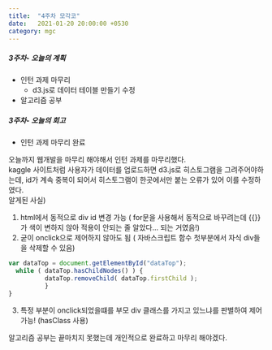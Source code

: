 ```yaml
---
title:  "4주차 모각코"
date:   2021-01-20 20:00:00 +0530
category: mgc
---
```



##### 3주차- 오늘의 계획
  - 인턴 과제 마무리
    + d3.js로 데이터 테이블 만들기 수정  
  - 알고리즘 공부  

 
##### 3주차- 오늘의 회고
  
  - 인턴 과제 마무리 완료  
   
  오늘까지 웹개발을 마무리 해야해서 인턴 과제를 마무리했다.   
  kaggle 사이트처럼 사용자가 데이터를 업로드하면 d3.js로 히스토그램을 그려주어야하는데, id가 계속 중복이 되어서 히스토그램이 한곳에서만 붙는 오류가 있어 이를 수정하였다.  
  알게된 사실)  
  1. html에서 동적으로 div id 변경 가능 ( for문을 사용해서 동적으로 바꾸려는데 {{}} 가 색이 변하지 않아 적용이 안되는 줄 알았다... 되는 거였음!)
  2. 굳이 onclick으로 제어하지 않아도 됨 ( 자바스크립트 함수 첫부분에서 자식 div들을 삭제할 수 있음)  

~~~javascript
var dataTop = document.getElementById("dataTop"); 
  while ( dataTop.hasChildNodes() ) {
          dataTop.removeChild( dataTop.firstChild ); 
          }
}
~~~
  3. 특정 부분이 onclick되었을떄를 부모 div 클래스를 가지고 있느냐를 판별하여 제어 가능! (hasClass 사용)  
  
  
  알고리즘 공부는 끝마치지 못했는데 개인적으로 완료하고 마무리 해야겠다.  
  

  
